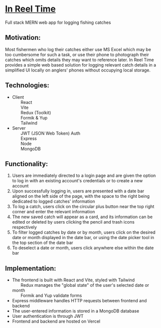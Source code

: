 # <a href='https://in-reel-time.vercel.app/'> In Reel Time </a>
Full stack MERN web app for logging fishing catches

## Motivation:
Most fishermen who log their catches either use MS Excel which may be too cumbersome for such a task, or use their phone to photograph their catches which omits details they may want to reference later. In Reel Time provides a simple web based solution for logging relevant catch details in a simplified UI locally on anglers' phones without occupying local storage.

## Technologies:
* Client\
&nbsp;&nbsp;&nbsp;&nbsp;&nbsp;&nbsp; React\
&nbsp;&nbsp;&nbsp;&nbsp;&nbsp;&nbsp; Vite\
&nbsp;&nbsp;&nbsp;&nbsp;&nbsp;&nbsp; Redux (Toolkit)\
&nbsp;&nbsp;&nbsp;&nbsp;&nbsp;&nbsp; Formik & Yup\
&nbsp;&nbsp;&nbsp;&nbsp;&nbsp;&nbsp; Tailwind
* Server\
&nbsp;&nbsp;&nbsp;&nbsp;&nbsp;&nbsp; JWT (JSON Web Token) Auth\
&nbsp;&nbsp;&nbsp;&nbsp;&nbsp;&nbsp; Express\
&nbsp;&nbsp;&nbsp;&nbsp;&nbsp;&nbsp; Node\
&nbsp;&nbsp;&nbsp;&nbsp;&nbsp;&nbsp; MongoDB

## Functionality:
1. Users are immediately directed to a login page and are given the option to log in with an existing account's credentials or to create a new account
2. Upon successfully logging in, users are presented with a date bar aligned on the left side of the page, with the space to the right being dedicated to logged catches' information
3. To log a catch, users click on the circular plus button near the top right corner and enter the relevant information
4. The new saved catch will appear as a card, and its information can be edited or deleted by users clicking the pencil and trash icons respectively
5. To filter logged catches by date or by month, users click on the desired date or month displayed in the date bar, or using the date picker tool in the top section of the date bar
6. To deselect a date or month, users click anywhere else within the date bar

## Implementation:
* The frontend is built with React and Vite, styled with Tailwind\
&nbsp;&nbsp;&nbsp;&nbsp;&nbsp;&nbsp; Redux manages the "global state" of the user's selected date or month\
&nbsp;&nbsp;&nbsp;&nbsp;&nbsp;&nbsp; Formik and Yup validate forms
* Express middleware handles HTTP requests between frontend and backend
* The user-entered information is stored in a MongoDB database
* User authentication is through JWT
* Frontend and backend are hosted on Vercel